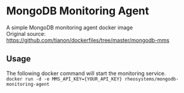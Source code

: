 MongoDB Monitoring Agent
========================

A simple MongoDB monitoring agent docker image  
Original source: <https://github.com/tianon/dockerfiles/tree/master/mongodb-mms>  

Usage
-----
The following docker command will start the monitoring service.  
`docker run -d -e MMS_API_KEY={YOUR_API_KEY} rheosystems/mongodb-monitoring-agent`
